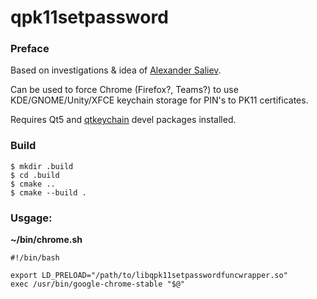 # qpk11setpassword

### Preface
Based on investigations & idea of [Alexander Saliev](https://github.com/salieff/).

Can be used to force Chrome (Firefox?, Teams?) to use KDE/GNOME/Unity/XFCE keychain storage for PIN's to PK11 certificates.

Requires Qt5 and [qtkeychain](https://github.com/frankosterfeld/qtkeychain) devel packages installed.

### Build
```
$ mkdir .build
$ cd .build
$ cmake ..
$ cmake --build .
```

### Usgage:

**~/bin/chrome.sh**
```
#!/bin/bash

export LD_PRELOAD="/path/to/libqpk11setpasswordfuncwrapper.so"
exec /usr/bin/google-chrome-stable "$@"

```
